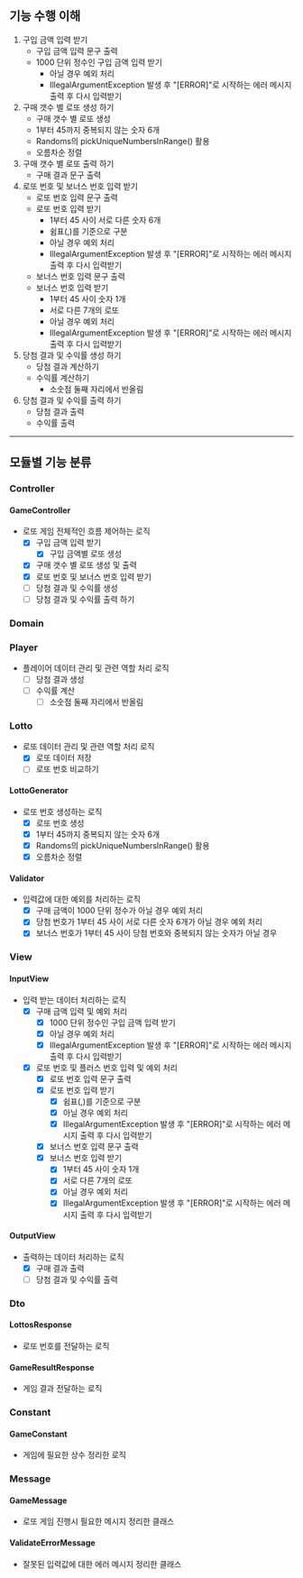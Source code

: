 ## 기능 수행 이해
1. 구입 금액 입력 받기
   - 구입 금액 입력 문구 출력
   - 1000 단위 정수인 구입 금액 입력 받기
     - 아닐 경우 예외 처리
     - IllegalArgumentException 발생 후 "[ERROR]"로 시작하는 에러 메시지 출력 후 다시 입력받기
2. 구매 갯수 별 로또 생성 하기
   - 구매 갯수 별 로또 생성
   - 1부터 45까지 중복되지 않는 숫자 6개
   - Randoms의 pickUniqueNumbersInRange() 활용
   - 오름차순 정렬
3. 구매 갯수 별 로또 출력 하기
   - 구매 결과 문구 출력
4. 로또 번호 및 보너스 번호 입력 받기
    - 로또 번호 입력 문구 출력
    - 로또 번호 입력 받기
      - 1부터 45 사이 서로 다른 숫자 6개
      - 쉼표(,)를 기준으로 구분
      - 아닐 경우 예외 처리
      - IllegalArgumentException 발생 후 "[ERROR]"로 시작하는 에러 메시지 출력 후 다시 입력받기
    - 보너스 번호 입력 문구 출력
    - 보너스 번호 입력 받기
      - 1부터 45 사이 숫자 1개
      - 서로 다른 7개의 로또
      - 아닐 경우 예외 처리
      - IllegalArgumentException 발생 후 "[ERROR]"로 시작하는 에러 메시지 출력 후 다시 입력받기
5. 당첨 결과 및 수익률 생성 하기
   - 당첨 결과 계산하기
   - 수익률 계산하기
     - 소숫점 둘째 자리에서 반올림
6. 당첨 결과 및 수익률 출력 하기
   - 당첨 결과 출력
   - 수익률 출력
--- 
## 모듈별 기능 분류
### Controller
#### GameController
- 로또 게임 전체적인 흐름 제어하는 로직
   - [x] 구입 금액 입력 받기
     - [x] 구입 금액별 로또 생성
   - [x] 구매 갯수 별 로또 생성 및 출력
   - [x] 로또 번호 및 보너스 번호 입력 받기
   - [ ] 당첨 결과 및 수익률 생성 
   - [ ] 당첨 결과 및 수익률 출력 하기
  
### Domain
### Player
- 플레이어 데이터 관리 및 관련 역할 처리 로직
  - [ ] 당첨 결과 생성
  - [ ] 수익률 계산
    - [ ] 소숫점 둘째 자리에서 반올림
### Lotto
- 로또 데이터 관리 및 관련 역할 처리 로직
  - [x] 로또 데이터 저장
  - [ ] 로또 번호 비교하기
#### LottoGenerator
- 로또 번호 생성하는 로직
  - [x] 로또 번호 생성
  - [x] 1부터 45까지 중복되지 않는 숫자 6개
  - [x] Randoms의 pickUniqueNumbersInRange() 활용
  - [x] 오름차순 정렬
#### Validator
- 입력값에 대한 예외를 처리하는 로직
  - [x] 구매 금액이 1000 단위 정수가 아닐 경우 예외 처리 
  - [x] 당첨 번호가 1부터 45 사이 서로 다른 숫자 6개가 아닐 경우 예외 처리
  - [x] 보너스 번호가 1부터 45 사이 당첨 번호와 중복되지 않는 숫자가 아닐 경우
  
### View
#### InputView
- 입력 받는 데이터 처리하는 로직
  - [x] 구매 금액 입력 및 예외 처리
    - [x] 1000 단위 정수인 구입 금액 입력 받기
    - [x] 아닐 경우 예외 처리
    - [x] IllegalArgumentException 발생 후 "[ERROR]"로 시작하는 에러 메시지 출력 후 다시 입력받기
  - [x] 로또 번호 및 플러스 번호 입력 및 예외 처리
    - [x] 로또 번호 입력 문구 출력
    - [x] 로또 번호 입력 받기
        - [x] 쉼표(,)를 기준으로 구분
        - [x] 아닐 경우 예외 처리
        - [x] IllegalArgumentException 발생 후 "[ERROR]"로 시작하는 에러 메시지 출력 후 다시 입력받기
    - [x] 보너스 번호 입력 문구 출력
    - [x] 보너스 번호 입력 받기
        - [x] 1부터 45 사이 숫자 1개
        - [x] 서로 다른 7개의 로또
        - [x] 아닐 경우 예외 처리
        - [x] IllegalArgumentException 발생 후 "[ERROR]"로 시작하는 에러 메시지 출력 후 다시 입력받기
#### OutputView
- 출력하는 데이터 처리하는 로직
  - [x] 구매 결과 출력
  - [ ] 당첨 결과 및 수익률 출력
  
### Dto
#### LottosResponse
- 로또 번호를 전달하는 로직
#### GameResultResponse
- 게임 결과 전달하는 로직

### Constant
#### GameConstant
- 게임에 필요한 상수 정리한 로직

### Message
#### GameMessage
- 로또 게임 진행시 필요한 메시지 정리한 클래스
#### ValidateErrorMessage
- 잘못된 입력값에 대한 에러 메시지 정리한 클래스 